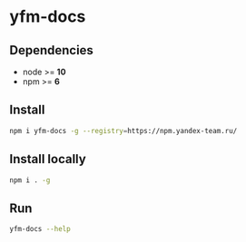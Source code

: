 # yfm-docs

## Dependencies
- node >= **10**
- npm >= **6**

## Install
```bash
npm i yfm-docs -g --registry=https://npm.yandex-team.ru/
```

## Install locally
```bash
npm i . -g
```

## Run
```bash
yfm-docs --help
```
